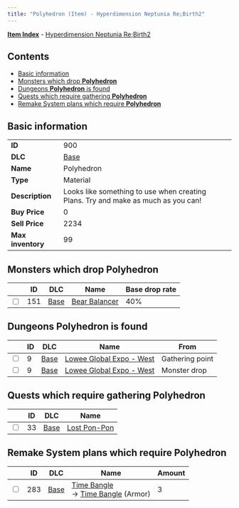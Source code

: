 ```yaml
---
title: "Polyhedron (Item) - Hyperdimension Neptunia Re;Birth2"
---
```


[**Item Index**](/neptunia/rb2/item/index.html) - [Hyperdimension Neptunia Re;Birth2](/neptunia/rb2)

## Contents

- [Basic information](#basic-information)
- [Monsters which drop **Polyhedron**](#monsters-which-drop-polyhedron)
- [Dungeons **Polyhedron** is found](#dungeons-polyhedron-is-found)
- [Quests which require gathering **Polyhedron**](#quests-which-require-gathering-polyhedron)
- [Remake System plans which require **Polyhedron**](#remake-system-plans-which-require-polyhedron)

## Basic information

|   |   |
| -- | -- |
| **ID** | 900 |
| **DLC** | [Base](/neptunia/rb2/dlc/0-base.html) |
| **Name** | Polyhedron |
| **Type** | Material |
| **Description** | Looks like something to use when creating Plans. Try and make as much as you can! |
| **Buy Price** | 0 |
| **Sell Price** | 2234 |
| **Max inventory** | 99 |

## Monsters which drop **Polyhedron**

|    | ID | DLC | Name | Base drop rate |
| -- | -- | --- | ---- | -------------- |
| <input type="checkbox" id="rb2-monster-0-151" class="trackbox" /> | 151 | [Base](/neptunia/rb2/dlc/0-base.html) | [Bear Balancer](/neptunia/rb2/monster/0-151-bear-balancer.html) | 40% |

## Dungeons **Polyhedron** is found

|    | ID | DLC | Name | From |
| -- | -- | --- | ---- | ---- |
| <input type="checkbox" id="rb2-dungeon-0-9" class="trackbox" /> | 9 | [Base](/neptunia/rb2/dlc/0-base.html) | [Lowee Global Expo - West](/neptunia/rb2/dungeon/0-9-lowee-global-expo-west.html) | Gathering point |
| <input type="checkbox" id="rb2-dungeon-0-9" class="trackbox" /> | 9 | [Base](/neptunia/rb2/dlc/0-base.html) | [Lowee Global Expo - West](/neptunia/rb2/dungeon/0-9-lowee-global-expo-west.html) | Monster drop |

## Quests which require gathering **Polyhedron**

|    | ID | DLC | Name |
| -- | -- | --- | ---- |
| <input type="checkbox" id="rb2-quest-0-33" class="trackbox" /> | 33 | [Base](/neptunia/rb2/dlc/0-base.html) | [Lost Pon-Pon](/neptunia/rb2/quest/0-33-lost-pon-pon.html) |

## Remake System plans which require **Polyhedron**

|    | ID | DLC | Name | Amount |
| -- | -- | --- | ---- | ------ |
| <input type="checkbox" id="rb2-remake-0-283" class="trackbox" /> | 283 | [Base](/neptunia/rb2/dlc/0-base.html) | [Time Bangle](/neptunia/rb2/remake/0-283-time-bangle.html)<br />→ [Time Bangle](/neptunia/rb2/item/0-1632-time-bangle.html) (Armor) | 3 |